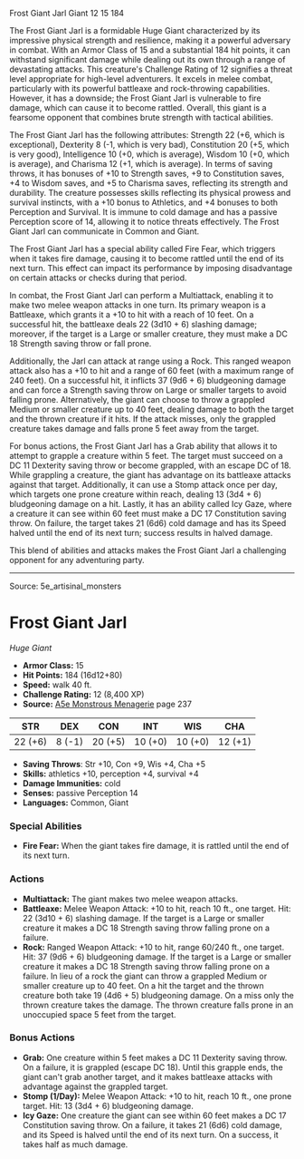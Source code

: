 <MonsterName/>Frost Giant Jarl</MonsterName>
<CreatureType/>Giant</CreatureType>
<CR/>12</CR>
<AC/>15</AC>
<HP/>184</HP>
<summary>The Frost Giant Jarl is a formidable Huge Giant characterized by its impressive physical strength and resilience, making it a powerful adversary in combat. With an Armor Class of 15 and a substantial 184 hit points, it can withstand significant damage while dealing out its own through a range of devastating attacks. This creature's Challenge Rating of 12 signifies a threat level appropriate for high-level adventurers. It excels in melee combat, particularly with its powerful battleaxe and rock-throwing capabilities. However, it has a downside; the Frost Giant Jarl is vulnerable to fire damage, which can cause it to become rattled. Overall, this giant is a fearsome opponent that combines brute strength with tactical abilities.</summary>

<detail>

The Frost Giant Jarl has the following attributes: Strength 22 (+6, which is exceptional), Dexterity 8 (-1, which is very bad), Constitution 20 (+5, which is very good), Intelligence 10 (+0, which is average), Wisdom 10 (+0, which is average), and Charisma 12 (+1, which is average). In terms of saving throws, it has bonuses of +10 to Strength saves, +9 to Constitution saves, +4 to Wisdom saves, and +5 to Charisma saves, reflecting its strength and durability. The creature possesses  skills reflecting its physical prowess and survival instincts, with a +10 bonus to Athletics, and +4 bonuses to both Perception and Survival. It is immune to cold damage and has a passive Perception score of 14, allowing it to notice threats effectively. The Frost Giant Jarl can communicate in Common and Giant.

The Frost Giant Jarl has a special ability called Fire Fear, which triggers when it takes fire damage, causing it to become rattled until the end of its next turn. This effect can impact its performance by imposing disadvantage on certain attacks or checks during that period.

In combat, the Frost Giant Jarl can perform a Multiattack, enabling it to make two melee weapon attacks in one turn. Its primary weapon is a Battleaxe, which grants it a +10 to hit with a reach of 10 feet. On a successful hit, the battleaxe deals 22 (3d10 + 6) slashing damage; moreover, if the target is a Large or smaller creature, they must make a DC 18 Strength saving throw or fall prone. 

Additionally, the Jarl can attack at range using a Rock. This ranged weapon attack also has a +10 to hit and a range of 60 feet (with a maximum range of 240 feet). On a successful hit, it inflicts 37 (9d6 + 6) bludgeoning damage and can force a Strength saving throw on Large or smaller targets to avoid falling prone. Alternatively, the giant can choose to throw a grappled Medium or smaller creature up to 40 feet, dealing damage to both the target and the thrown creature if it hits. If the attack misses, only the grappled creature takes damage and falls prone 5 feet away from the target.

For bonus actions, the Frost Giant Jarl has a Grab ability that allows it to attempt to grapple a creature within 5 feet. The target must succeed on a DC 11 Dexterity saving throw or become grappled, with an escape DC of 18. While grappling a creature, the giant has advantage on its battleaxe attacks against that target. Additionally, it can use a Stomp attack once per day, which targets one prone creature within reach, dealing 13 (3d4 + 6) bludgeoning damage on a hit. Lastly, it has an ability called Icy Gaze, where a creature it can see within 60 feet must make a DC 17 Constitution saving throw. On failure, the target takes 21 (6d6) cold damage and has its Speed halved until the end of its next turn; success results in halved damage. 

This blend of abilities and attacks makes the Frost Giant Jarl a challenging opponent for any adventuring party.</detail>



---

Source: 5e_artisinal_monsters

# Frost Giant Jarl

*Huge* *Giant*

- **Armor Class:** 15
- **Hit Points:** 184 (16d12+80)
- **Speed:** walk 40 ft.
- **Challenge Rating:** 12 (8,400 XP)
- **Source:** [A5e Monstrous Menagerie](https://enpublishingrpg.com/products/level-up-monstrous-menagerie-a5e) page 237

| STR | DEX | CON | INT | WIS | CHA |
| --- | --- | --- | --- | --- | --- |
| 22 (+6) | 8 (-1) | 20 (+5) | 10 (+0) | 10 (+0) | 12 (+1) |

- **Saving Throws**: Str +10, Con +9, Wis +4, Cha +5
- **Skills:** athletics +10, perception +4, survival +4
- **Damage Immunities:** cold
- **Senses:** passive Perception 14
- **Languages:** Common, Giant

### Special Abilities

- **Fire Fear:** When the giant takes fire damage, it is rattled until the end of its next turn.

### Actions

- **Multiattack:** The giant makes two melee weapon attacks.
- **Battleaxe:** Melee Weapon Attack: +10 to hit, reach 10 ft., one target. Hit: 22 (3d10 + 6) slashing damage. If the target is a Large or smaller creature  it makes a DC 18 Strength saving throw  falling prone on a failure.
- **Rock:** Ranged Weapon Attack: +10 to hit, range 60/240 ft., one target. Hit: 37 (9d6 + 6) bludgeoning damage. If the target is a Large or smaller creature  it makes a DC 18 Strength saving throw  falling prone on a failure. In lieu of a rock  the giant can throw a grappled Medium or smaller creature up to 40 feet. On a hit  the target and the thrown creature both take 19 (4d6 + 5) bludgeoning damage. On a miss  only the thrown creature takes the damage. The thrown creature falls prone in an unoccupied space 5 feet from the target.

### Bonus Actions

- **Grab:** One creature within 5 feet makes a DC 11 Dexterity saving throw. On a failure, it is grappled (escape DC 18). Until this grapple ends, the giant can't grab another target, and it makes battleaxe attacks with advantage against the grappled target.
- **Stomp (1/Day):** Melee Weapon Attack: +10 to hit, reach 10 ft., one prone target. Hit: 13 (3d4 + 6) bludgeoning damage.
- **Icy Gaze:** One creature the giant can see within 60 feet makes a DC 17 Constitution saving throw. On a failure, it takes 21 (6d6) cold damage, and its Speed is halved until the end of its next turn. On a success, it takes half as much damage.





